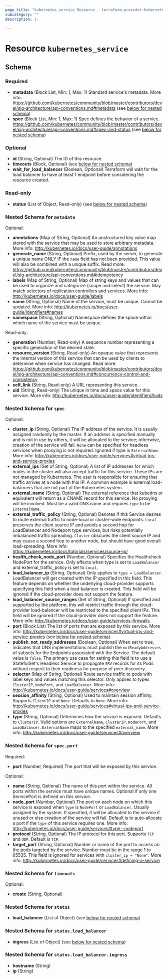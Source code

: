```yaml
---
page_title: "kubernetes_service Resource - terraform-provider-kubernetes"
subcategory: ""
description: |-
  
---
```


# Resource `kubernetes_service`





## Schema

### Required

- **metadata** (Block List, Min: 1, Max: 1) Standard service's metadata. More info: https://github.com/kubernetes/community/blob/master/contributors/devel/sig-architecture/api-conventions.md#metadata (see [below for nested schema](#nestedblock--metadata))
- **spec** (Block List, Min: 1, Max: 1) Spec defines the behavior of a service. https://github.com/kubernetes/community/blob/master/contributors/devel/sig-architecture/api-conventions.md#spec-and-status (see [below for nested schema](#nestedblock--spec))

### Optional

- **id** (String, Optional) The ID of this resource.
- **timeouts** (Block, Optional) (see [below for nested schema](#nestedblock--timeouts))
- **wait_for_load_balancer** (Boolean, Optional) Terraform will wait for the load balancer to have at least 1 endpoint before considering the resource created.

### Read-only

- **status** (List of Object, Read-only) (see [below for nested schema](#nestedatt--status))

<a id="nestedblock--metadata"></a>
### Nested Schema for `metadata`

Optional:

- **annotations** (Map of String, Optional) An unstructured key value map stored with the service that may be used to store arbitrary metadata. More info: http://kubernetes.io/docs/user-guide/annotations
- **generate_name** (String, Optional) Prefix, used by the server, to generate a unique name ONLY IF the `name` field has not been provided. This value will also be combined with a unique suffix. Read more: https://github.com/kubernetes/community/blob/master/contributors/devel/sig-architecture/api-conventions.md#idempotency
- **labels** (Map of String, Optional) Map of string keys and values that can be used to organize and categorize (scope and select) the service. May match selectors of replication controllers and services. More info: http://kubernetes.io/docs/user-guide/labels
- **name** (String, Optional) Name of the service, must be unique. Cannot be updated. More info: http://kubernetes.io/docs/user-guide/identifiers#names
- **namespace** (String, Optional) Namespace defines the space within which name of the service must be unique.

Read-only:

- **generation** (Number, Read-only) A sequence number representing a specific generation of the desired state.
- **resource_version** (String, Read-only) An opaque value that represents the internal version of this service that can be used by clients to determine when service has changed. Read more: https://github.com/kubernetes/community/blob/master/contributors/devel/sig-architecture/api-conventions.md#concurrency-control-and-consistency
- **self_link** (String, Read-only) A URL representing this service.
- **uid** (String, Read-only) The unique in time and space value for this service. More info: http://kubernetes.io/docs/user-guide/identifiers#uids


<a id="nestedblock--spec"></a>
### Nested Schema for `spec`

Optional:

- **cluster_ip** (String, Optional) The IP address of the service. It is usually assigned randomly by the master. If an address is specified manually and is not in use by others, it will be allocated to the service; otherwise, creation of the service will fail. `None` can be specified for headless services when proxying is not required. Ignored if type is `ExternalName`. More info: http://kubernetes.io/docs/user-guide/services#virtual-ips-and-service-proxies
- **external_ips** (Set of String, Optional) A list of IP addresses for which nodes in the cluster will also accept traffic for this service. These IPs are not managed by Kubernetes. The user is responsible for ensuring that traffic arrives at a node with this IP.  A common example is external load-balancers that are not part of the Kubernetes system.
- **external_name** (String, Optional) The external reference that kubedns or equivalent will return as a CNAME record for this service. No proxying will be involved. Must be a valid DNS name and requires `type` to be `ExternalName`.
- **external_traffic_policy** (String, Optional) Denotes if this Service desires to route external traffic to node-local or cluster-wide endpoints. `Local` preserves the client source IP and avoids a second hop for LoadBalancer and Nodeport type services, but risks potentially imbalanced traffic spreading. `Cluster` obscures the client source IP and may cause a second hop to another node, but should have good overall load-spreading. More info: https://kubernetes.io/docs/tutorials/services/source-ip/
- **health_check_node_port** (Number, Optional) Specifies the Healthcheck NodePort for the service. Only effects when type is set to `LoadBalancer` and external_traffic_policy is set to `Local`.
- **load_balancer_ip** (String, Optional) Only applies to `type = LoadBalancer`. LoadBalancer will get created with the IP specified in this field. This feature depends on whether the underlying cloud-provider supports specifying this field when a load balancer is created. This field will be ignored if the cloud-provider does not support the feature.
- **load_balancer_source_ranges** (Set of String, Optional) If specified and supported by the platform, this will restrict traffic through the cloud-provider load-balancer will be restricted to the specified client IPs. This field will be ignored if the cloud-provider does not support the feature. More info: http://kubernetes.io/docs/user-guide/services-firewalls
- **port** (Block List) The list of ports that are exposed by this service. More info: http://kubernetes.io/docs/user-guide/services#virtual-ips-and-service-proxies (see [below for nested schema](#nestedblock--spec--port))
- **publish_not_ready_addresses** (Boolean, Optional) When set to true, indicates that DNS implementations must publish the `notReadyAddresses` of subsets for the Endpoints associated with the Service. The default value is `false`. The primary use case for setting this field is to use a StatefulSet's Headless Service to propagate `SRV` records for its Pods without respect to their readiness for purpose of peer discovery.
- **selector** (Map of String, Optional) Route service traffic to pods with label keys and values matching this selector. Only applies to types `ClusterIP`, `NodePort`, and `LoadBalancer`. More info: http://kubernetes.io/docs/user-guide/services#overview
- **session_affinity** (String, Optional) Used to maintain session affinity. Supports `ClientIP` and `None`. Defaults to `None`. More info: http://kubernetes.io/docs/user-guide/services#virtual-ips-and-service-proxies
- **type** (String, Optional) Determines how the service is exposed. Defaults to `ClusterIP`. Valid options are `ExternalName`, `ClusterIP`, `NodePort`, and `LoadBalancer`. `ExternalName` maps to the specified `external_name`. More info: http://kubernetes.io/docs/user-guide/services#overview

<a id="nestedblock--spec--port"></a>
### Nested Schema for `spec.port`

Required:

- **port** (Number, Required) The port that will be exposed by this service.

Optional:

- **name** (String, Optional) The name of this port within the service. All ports within the service must have unique names. Optional if only one ServicePort is defined on this service.
- **node_port** (Number, Optional) The port on each node on which this service is exposed when `type` is `NodePort` or `LoadBalancer`. Usually assigned by the system. If specified, it will be allocated to the service if unused or else creation of the service will fail. Default is to auto-allocate a port if the `type` of this service requires one. More info: http://kubernetes.io/docs/user-guide/services#type--nodeport
- **protocol** (String, Optional) The IP protocol for this port. Supports `TCP` and `UDP`. Default is `TCP`.
- **target_port** (String, Optional) Number or name of the port to access on the pods targeted by the service. Number must be in the range 1 to 65535. This field is ignored for services with `cluster_ip = "None"`. More info: http://kubernetes.io/docs/user-guide/services#defining-a-service



<a id="nestedblock--timeouts"></a>
### Nested Schema for `timeouts`

Optional:

- **create** (String, Optional)


<a id="nestedatt--status"></a>
### Nested Schema for `status`

- **load_balancer** (List of Object) (see [below for nested schema](#nestedobjatt--status--load_balancer))

<a id="nestedobjatt--status--load_balancer"></a>
### Nested Schema for `status.load_balancer`

- **ingress** (List of Object) (see [below for nested schema](#nestedobjatt--status--load_balancer--ingress))

<a id="nestedobjatt--status--load_balancer--ingress"></a>
### Nested Schema for `status.load_balancer.ingress`

- **hostname** (String)
- **ip** (String)


